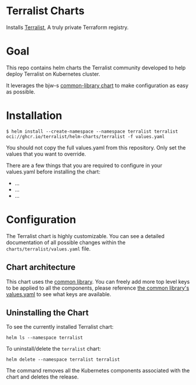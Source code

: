 # Terralist Charts

Installs [Terralist](https://github.com/terralist/terralist), A truly private Terraform registry.

# Goal

This repo contains helm charts the Terralist community developed to help deploy Terralist on Kubernetes cluster.

It leverages the bjw-s [common-library chart](https://github.com/bjw-s-labs/helm-charts/tree/923ef40a39520979c98f354ea23963ee54f54433/charts/library/common) to make configuration as easy as possible. 

# Installation

```
$ helm install --create-namespace --namespace terralist terralist oci://ghcr.io/terralist/helm-charts/terralist -f values.yaml
```

You should not copy the full values.yaml from this repository. Only set the values that you want to override.

There are a few things that you are required to configure in your values.yaml before installing the chart:
* ...
* ...
* ...

# Configuration

The Terralist chart is highly customizable. You can see a detailed documentation
of all possible changes within the `charts/terralist/values.yaml` file.

## Chart architecture 

This chart uses the [common library](https://github.com/bjw-s-labs/helm-charts/tree/e44d184a8e2037495c122d8056878b1ca2ea9a5b/charts/library/common). You can freely add more top level keys to be applied to all the components, please reference [the common library's values.yaml](https://github.com/bjw-s-labs/helm-charts/blob/e44d184a8e2037495c122d8056878b1ca2ea9a5b/charts/library/common/values.yaml) to see what keys are available.

## Uninstalling the Chart

To see the currently installed Terralist chart:

```console
helm ls --namespace terralist
```

To uninstall/delete the `terralist` chart:

```console
helm delete --namespace terralist terralist
```

The command removes all the Kubernetes components associated with the chart and deletes the release.